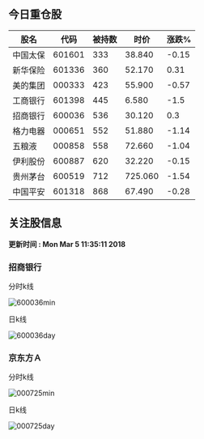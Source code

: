 
## 今日重仓股 

|股名|代码|被持数|时价|涨跌%|
|---|---|---|---|---|
|中国太保|601601|333|38.840|-0.15|
|新华保险|601336|360|52.170|0.31|
|美的集团|000333|423|55.900|-0.57|
|工商银行|601398|445|6.580|-1.5|
|招商银行|600036|536|30.120|0.3|
|格力电器|000651|552|51.880|-1.14|
|五粮液|000858|558|72.660|-1.04|
|伊利股份|600887|620|32.220|-0.15|
|贵州茅台|600519|712|725.060|-1.54|
|中国平安|601318|868|67.490|-0.28|

## 关注股信息
**更新时间 : Mon Mar  5 11:35:11 2018**
### 招商银行 
分时k线

![600036min](http://image.sinajs.cn/newchart/min/n/sh600036.gif)

日k线

![600036day](http://image.sinajs.cn/newchart/daily/n/sh600036.gif)

### 京东方Ａ 
分时k线

![000725min](http://image.sinajs.cn/newchart/min/n/sz000725.gif)

日k线

![000725day](http://image.sinajs.cn/newchart/daily/n/sz000725.gif)

